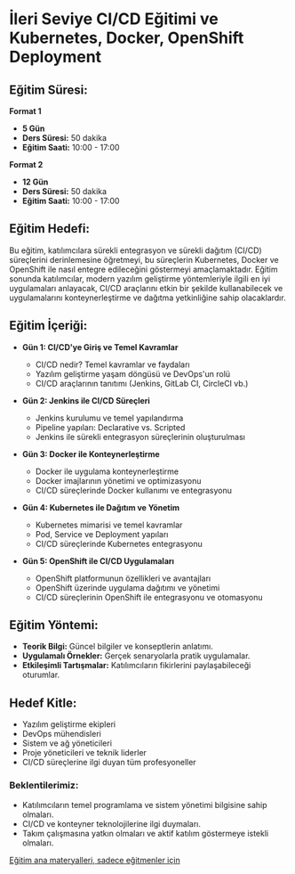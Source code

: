 # İleri Seviye CI/CD Eğitimi ve Kubernetes, Docker, OpenShift Deployment

## Eğitim Süresi:

**Format 1**

- **5 Gün**
- **Ders Süresi:** 50 dakika
- **Eğitim Saati:** 10:00 - 17:00

**Format 2**

- **12 Gün**
- **Ders Süresi:** 50 dakika
- **Eğitim Saati:** 10:00 - 17:00

## Eğitim Hedefi:

Bu eğitim, katılımcılara sürekli entegrasyon ve sürekli dağıtım (CI/CD) süreçlerini derinlemesine öğretmeyi, bu süreçlerin Kubernetes, Docker ve OpenShift ile nasıl entegre edileceğini göstermeyi amaçlamaktadır. Eğitim sonunda katılımcılar, modern yazılım geliştirme yöntemleriyle ilgili en iyi uygulamaları anlayacak, CI/CD araçlarını etkin bir şekilde kullanabilecek ve uygulamalarını konteynerleştirme ve dağıtma yetkinliğine sahip olacaklardır.

## Eğitim İçeriği:

- **Gün 1: CI/CD'ye Giriş ve Temel Kavramlar**
  - CI/CD nedir? Temel kavramlar ve faydaları
  - Yazılım geliştirme yaşam döngüsü ve DevOps'un rolü
  - CI/CD araçlarının tanıtımı (Jenkins, GitLab CI, CircleCI vb.)

- **Gün 2: Jenkins ile CI/CD Süreçleri**
  - Jenkins kurulumu ve temel yapılandırma
  - Pipeline yapıları: Declarative vs. Scripted
  - Jenkins ile sürekli entegrasyon süreçlerinin oluşturulması

- **Gün 3: Docker ile Konteynerleştirme**
  - Docker ile uygulama konteynerleştirme
  - Docker imajlarının yönetimi ve optimizasyonu
  - CI/CD süreçlerinde Docker kullanımı ve entegrasyonu

- **Gün 4: Kubernetes ile Dağıtım ve Yönetim**
  - Kubernetes mimarisi ve temel kavramlar
  - Pod, Service ve Deployment yapıları
  - CI/CD süreçlerinde Kubernetes entegrasyonu

- **Gün 5: OpenShift ile CI/CD Uygulamaları**
  - OpenShift platformunun özellikleri ve avantajları
  - OpenShift üzerinde uygulama dağıtımı ve yönetimi
  - CI/CD süreçlerinin OpenShift ile entegrasyonu ve otomasyonu

## Eğitim Yöntemi:

- **Teorik Bilgi:** Güncel bilgiler ve konseptlerin anlatımı.
- **Uygulamalı Örnekler:** Gerçek senaryolarla pratik uygulamalar.
- **Etkileşimli Tartışmalar:** Katılımcıların fikirlerini paylaşabileceği oturumlar.

## Hedef Kitle:

- Yazılım geliştirme ekipleri
- DevOps mühendisleri
- Sistem ve ağ yöneticileri
- Proje yöneticileri ve teknik liderler
- CI/CD süreçlerine ilgi duyan tüm profesyoneller

### Beklentilerimiz:

- Katılımcıların temel programlama ve sistem yönetimi bilgisine sahip olmaları.
- CI/CD ve konteyner teknolojilerine ilgi duymaları.
- Takım çalışmasına yatkın olmaları ve aktif katılım göstermeye istekli olmaları.

[Eğitim ana materyalleri, sadece eğitmenler için](https://github.com/TuncerKARAARSLAN-VB/training-kit-ileri-seviye-ci-cd-egitimi)